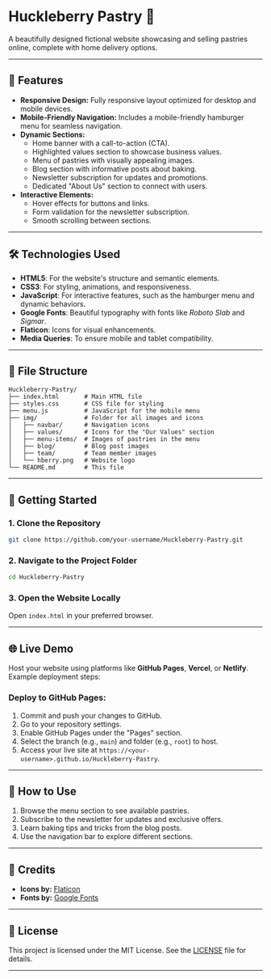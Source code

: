 # Huckleberry Pastry 🍰  
A beautifully designed fictional website showcasing and selling pastries online, complete with home delivery options.

---

## 🌟 Features
- **Responsive Design:** Fully responsive layout optimized for desktop and mobile devices.
- **Mobile-Friendly Navigation:** Includes a mobile-friendly hamburger menu for seamless navigation.
- **Dynamic Sections:** 
  - Home banner with a call-to-action (CTA).
  - Highlighted values section to showcase business values.
  - Menu of pastries with visually appealing images.
  - Blog section with informative posts about baking.
  - Newsletter subscription for updates and promotions.
  - Dedicated "About Us" section to connect with users.
- **Interactive Elements:**
  - Hover effects for buttons and links.
  - Form validation for the newsletter subscription.
  - Smooth scrolling between sections.

---

## 🛠️ Technologies Used
- **HTML5**: For the website's structure and semantic elements.
- **CSS3**: For styling, animations, and responsiveness.
- **JavaScript**: For interactive features, such as the hamburger menu and dynamic behaviors.
- **Google Fonts**: Beautiful typography with fonts like *Roboto Slab* and *Sigmar*.
- **Flaticon**: Icons for visual enhancements.
- **Media Queries**: To ensure mobile and tablet compatibility.

---

## 📂 File Structure
```plaintext
Huckleberry-Pastry/
├── index.html       # Main HTML file
├── styles.css       # CSS file for styling
├── menu.js          # JavaScript for the mobile menu
├── img/             # Folder for all images and icons
│   ├── navbar/      # Navigation icons
│   ├── values/      # Icons for the "Our Values" section
│   ├── menu-items/  # Images of pastries in the menu
│   ├── blog/        # Blog post images
│   ├── team/        # Team member images
│   └── hberry.png   # Website logo
└── README.md        # This file
```

---

## 🚀 Getting Started

### 1. Clone the Repository
```bash
git clone https://github.com/your-username/Huckleberry-Pastry.git
```

### 2. Navigate to the Project Folder
```bash
cd Huckleberry-Pastry
```

### 3. Open the Website Locally
Open `index.html` in your preferred browser.

---

## 🌐 Live Demo
Host your website using platforms like **GitHub Pages**, **Vercel**, or **Netlify**. Example deployment steps:

### Deploy to GitHub Pages:
1. Commit and push your changes to GitHub.
2. Go to your repository settings.
3. Enable GitHub Pages under the "Pages" section.
4. Select the branch (e.g., `main`) and folder (e.g., `root`) to host.
5. Access your live site at `https://<your-username>.github.io/Huckleberry-Pastry`.

---

## 📖 How to Use
1. Browse the menu section to see available pastries.
2. Subscribe to the newsletter for updates and exclusive offers.
3. Learn baking tips and tricks from the blog posts.
4. Use the navigation bar to explore different sections.

---

## 🎉 Credits
- **Icons by:** [Flaticon](https://flaticon.com)
- **Fonts by:** [Google Fonts](https://fonts.google.com)

---

## 📜 License
This project is licensed under the MIT License. See the [LICENSE](./LICENSE) file for details.

---

